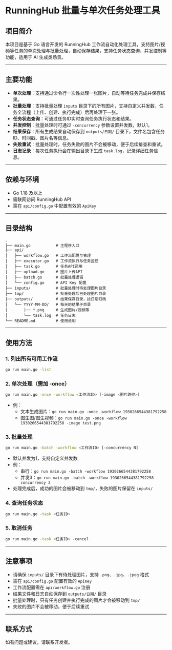 # RunningHub 批量与单次任务处理工具

## 项目简介

本项目是基于 Go 语言开发的 RunningHub 工作流自动化处理工具，支持图片/视频等任务的单次处理与批量处理，自动保存结果，支持任务状态查询、并发控制等功能，适用于 AI 生成类场景。

---

## 主要功能

- **单次处理**：支持通过命令行一次性处理一张图片，自动等待任务完成并保存结果。
- **批量处理**：支持批量处理 `inputs` 目录下的所有图片，支持自定义并发数，任务全流程（上传、创建、执行完成）后再处理下一张。
- **任务状态查询**：可通过任务ID实时查询任务执行状态和结果。
- **并发控制**：批量处理时可通过 `-concurrency` 参数设置并发数，默认1。
- **结果保存**：所有生成结果自动保存到 `outputs/日期/` 目录下，文件名包含任务ID、时间戳、图片名等信息。
- **失败重试**：批量处理时，任务失败的图片不会被移动，便于后续排查和重试。
- **日志记录**：每次任务执行会在输出目录下生成 `task.log`，记录详细任务信息。

---

## 依赖与环境

- Go 1.18 及以上
- 需联网访问 RunningHub API
- 需在 `api/config.go` 中配置有效的 `ApiKey`

---

## 目录结构

```
.
├── main.go           # 主程序入口
├── api/
│   ├── workflow.go   # 工作流配置与管理
│   ├── executor.go   # 工作流执行与任务监控
│   ├── task.go       # 任务API调用
│   ├── upload.go     # 图片上传API
│   ├── batch.go      # 批量处理逻辑
│   └── config.go     # API Key 配置
├── inputs/           # 批量处理时待处理图片目录
├── tmp/              # 批量处理后已处理图片目录
├── outputs/          # 结果保存目录，按日期归档
│   └── YYYY-MM-DD/   # 每天的结果子目录
│       ├── *.png     # 生成图片/视频等
│       └── task.log  # 任务日志
└── README.md         # 使用说明
```

---

## 使用方法

### 1. 列出所有可用工作流
```bash
go run main.go -list
```

### 2. 单次处理（需加 -once）
```bash
go run main.go -once -workflow <工作流ID> [-image <图片路径>]
```
- 例：
  - 文本生成图片：`go run main.go -once -workflow 1930266544381792258`
  - 图生图/图生视频：`go run main.go -once -workflow 1930266544381792258 -image test.png`

### 3. 批量处理
```bash
go run main.go -batch -workflow <工作流ID> [-concurrency N]
```
- 默认并发为1，支持自定义并发数
- 例：
  - 串行：`go run main.go -batch -workflow 1930266544381792258`
  - 并发3：`go run main.go -batch -workflow 1930266544381792258 -concurrency 3`
- 处理完成后，成功的图片会被移动到 `tmp/`，失败的图片保留在 `inputs/`

### 4. 查询任务状态
```bash
go run main.go -task <任务ID>
```

### 5. 取消任务
```bash
go run main.go -task <任务ID> -cancel
```

---

## 注意事项

- 请确保 `inputs/` 目录下有待处理图片，支持 `.png`、`.jpg`、`.jpeg` 格式
- 需在 `api/config.go` 配置有效的 `ApiKey`
- 工作流配置需在 `api/workflow.go` 注册
- 结果文件和日志自动保存到 `outputs/日期/` 目录
- 批量处理时，只有任务创建并执行完成的图片才会被移动到 `tmp/`
- 失败的图片不会被移动，便于后续重试

---

## 联系方式
如有问题或建议，请联系开发者。 